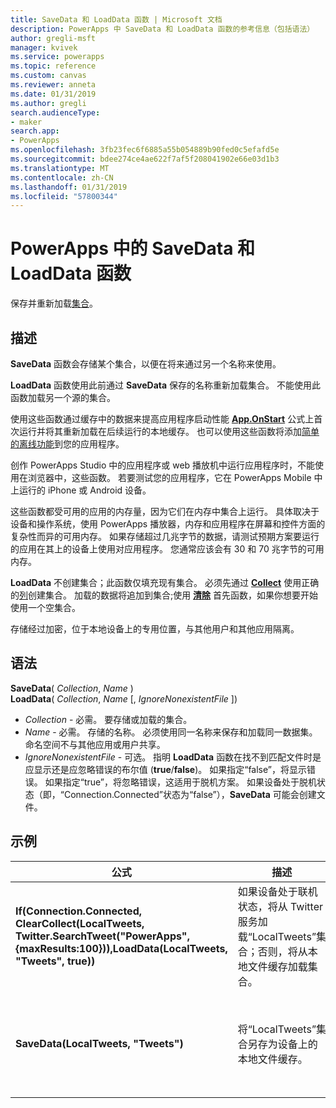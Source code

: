 ```yaml
---
title: SaveData 和 LoadData 函数 | Microsoft 文档
description: PowerApps 中 SaveData 和 LoadData 函数的参考信息（包括语法）
author: gregli-msft
manager: kvivek
ms.service: powerapps
ms.topic: reference
ms.custom: canvas
ms.reviewer: anneta
ms.date: 01/31/2019
ms.author: gregli
search.audienceType:
- maker
search.app:
- PowerApps
ms.openlocfilehash: 3fb23fec6f6885a55b054889b90fed0c5efafd5e
ms.sourcegitcommit: bdee274ce4ae622f7af5f208041902e66e03d1b3
ms.translationtype: MT
ms.contentlocale: zh-CN
ms.lasthandoff: 01/31/2019
ms.locfileid: "57800344"
---
```

# <a name="savedata-and-loaddata-functions-in-powerapps"></a>PowerApps 中的 SaveData 和 LoadData 函数
保存并重新加载[集合](../working-with-data-sources.md#collections)。

## <a name="description"></a>描述
**SaveData** 函数会存储某个集合，以便在将来通过另一个名称来使用。  

**LoadData** 函数使用此前通过 **SaveData** 保存的名称重新加载集合。 不能使用此函数加载另一个源的集合。  

使用这些函数通过缓存中的数据来提高应用程序启动性能 **[App.OnStart](../controls/control-screen.md#additional-properties)** 公式上首次运行并将其重新加载在后续运行的本地缓存。 也可以使用这些函数将添加[简单的离线功能](../offline-apps.md)到您的应用程序。

创作 PowerApps Studio 中的应用程序或 web 播放机中运行应用程序时，不能使用在浏览器中，这些函数。 若要测试您的应用程序，它在 PowerApps Mobile 中上运行的 iPhone 或 Android 设备。

这些函数都受可用的应用的内存量，因为它们在内存中集合上运行。 具体取决于设备和操作系统，使用 PowerApps 播放器，内存和应用程序在屏幕和控件方面的复杂性而异的可用内存。 如果存储超过几兆字节的数据，请测试预期方案要运行的应用在其上的设备上使用对应用程序。 您通常应该会有 30 和 70 兆字节的可用内存。  

**LoadData** 不创建集合；此函数仅填充现有集合。 必须先通过 **[Collect](function-clear-collect-clearcollect.md)** 使用正确的[列](../working-with-tables.md#columns)创建集合。 加载的数据将追加到集合;使用 **[清除](function-clear-collect-clearcollect.md)** 首先函数，如果你想要开始使用一个空集合。

存储经过加密，位于本地设备上的专用位置，与其他用户和其他应用隔离。

## <a name="syntax"></a>语法
**SaveData**( *Collection*, *Name* )<br>**LoadData**( *Collection*, *Name* [, *IgnoreNonexistentFile* ])

* *Collection* - 必需。  要存储或加载的集合。
* *Name* - 必需。  存储的名称。 必须使用同一名称来保存和加载同一数据集。 命名空间不与其他应用或用户共享。
* *IgnoreNonexistentFile* - 可选。 指明 **LoadData** 函数在找不到匹配文件时是应显示还是应忽略错误的布尔值 (**true**/**false**)。 如果指定“false”，将显示错误。 如果指定“true”，将忽略错误，这适用于脱机方案。 如果设备处于脱机状态（即，“Connection.Connected”状态为“false”），**SaveData** 可能会创建文件。

## <a name="examples"></a>示例

| 公式 | 描述 | 结果 |
| --- | --- | --- |
| **If(Connection.Connected, ClearCollect(LocalTweets, Twitter.SearchTweet("PowerApps", {maxResults:100})),LoadData(LocalTweets, "Tweets", true))** |如果设备处于联机状态，将从 Twitter 服务加载“LocalTweets”集合；否则，将从本地文件缓存加载集合。 |无论设备处于联机状态还是脱机状态，内容都会呈现。 |
| **SaveData(LocalTweets, "Tweets")** |将“LocalTweets”集合另存为设备上的本地文件缓存。 |数据会进行本地保存，以便 **LoadData** 可以将其加载到集合中。 |

